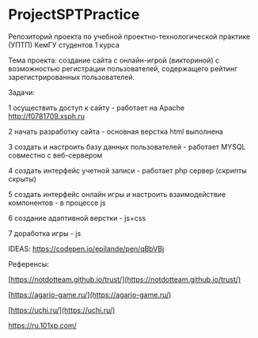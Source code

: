 # ProjectSPTPractice

Репозиторий проекта по учебной проектно-технологической практике (УПТП) КемГУ студентов 1 курса

  Тема проекта: создание сайта с онлайн-игрой (викториной) с возможностью регистрации пользователей, содержащего рейтинг зарегистрированных пользователей.

Задачи:

  1 осуществить доступ к сайту - работает на Apache http://f0781709.xsph.ru

  2 начать разработку сайта - основная верстка html выполнена

  3 создать и настроить базу данных пользователей - работает MYSQL совместно с веб-сервером

  4 создать интерфейс учетной записи - работает php сервер (скрипты скрыты)

  5 создать интерфейс онлайн игры и настроить взаимодействие компонентов - в процессе js

  6 создание адаптивной верстки - js+css

  7 доработка игры - js

IDEAS:
https://codepen.io/epilande/pen/qBbVBj

Референсы:

[https://notdotteam.github.io/trust/](https://notdotteam.github.io/trust/)

[https://agario-game.ru/](https://agario-game.ru/)

[https://uchi.ru/](https://uchi.ru/)

https://ru.101xp.com/
